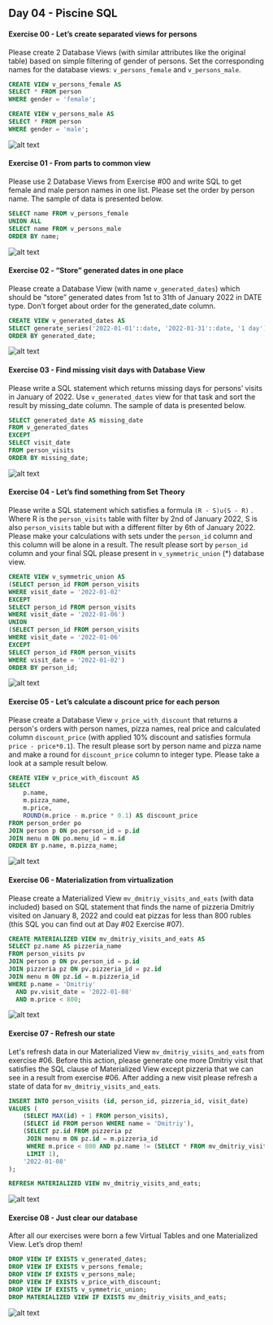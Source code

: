 ## Day 04 - Piscine SQL

#### Exercise 00 - Let’s create separated views for persons
Please create 2 Database Views (with similar attributes like the original table) based on simple filtering of gender of persons. Set the corresponding names for the database views: `v_persons_female` and `v_persons_male`.
``` sql
CREATE VIEW v_persons_female AS
SELECT * FROM person
WHERE gender = 'female';

CREATE VIEW v_persons_male AS
SELECT * FROM person
WHERE gender = 'male';
```
![alt text](image.png)

#### Exercise 01 - From parts to common view
Please use 2 Database Views from Exercise #00 and write SQL to get female and male person names in one list. Please set the order by person name. The sample of data is presented below.
```sql
SELECT name FROM v_persons_female
UNION ALL
SELECT name FROM v_persons_male
ORDER BY name;
```
![alt text](image-1.png)

#### Exercise 02 - “Store” generated dates in one place
Please create a Database View (with name `v_generated_dates`) which should be “store” generated dates from 1st to 31th of January 2022 in DATE type. Don’t forget about order for the generated_date column.  
```sql 
CREATE VIEW v_generated_dates AS
SELECT generate_series('2022-01-01'::date, '2022-01-31'::date, '1 day')::date AS generated_date
ORDER BY generated_date;
```
![alt text](image-2.png)

#### Exercise 03 - Find missing visit days with Database View
Please write a SQL statement which returns missing days for persons’ visits in January of 2022. Use `v_generated_dates` view for that task and sort the result by missing_date column. The sample of data is presented below.
```sql
SELECT generated_date AS missing_date
FROM v_generated_dates
EXCEPT
SELECT visit_date
FROM person_visits
ORDER BY missing_date;
```
![alt text](image-3.png)

#### Exercise 04 - Let’s find something from Set Theory
Please write a SQL statement which satisfies a formula `(R - S)∪(S - R)` .
Where R is the `person_visits` table with filter by 2nd of January 2022, S is also `person_visits` table but with a different filter by 6th of January 2022. Please make your calculations with sets under the `person_id` column and this column will be alone in a result. The result please sort by `person_id` column and your final SQL please present in `v_symmetric_union` (*) database view.
```sql
CREATE VIEW v_symmetric_union AS
(SELECT person_id FROM person_visits
WHERE visit_date = '2022-01-02'
EXCEPT
SELECT person_id FROM person_visits
WHERE visit_date = '2022-01-06')
UNION
(SELECT person_id FROM person_visits
WHERE visit_date = '2022-01-06'
EXCEPT
SELECT person_id FROM person_visits
WHERE visit_date = '2022-01-02')
ORDER BY person_id;
```
![alt text](image-4.png)

#### Exercise 05 - Let’s calculate a discount price for each person
Please create a Database View `v_price_with_discount` that returns a person's orders with person names, pizza names, real price and calculated column `discount_price` (with applied 10% discount and satisfies formula `price - price*0.1`). The result please sort by person name and pizza name and make a round for `discount_price` column to integer type. Please take a look at a sample result below.
```sql
CREATE VIEW v_price_with_discount AS
SELECT 
    p.name,
    m.pizza_name,
    m.price,
    ROUND(m.price - m.price * 0.1) AS discount_price
FROM person_order po
JOIN person p ON po.person_id = p.id
JOIN menu m ON po.menu_id = m.id
ORDER BY p.name, m.pizza_name;
```
![alt text](image-5.png)

#### Exercise 06 - Materialization from virtualization
Please create a Materialized View `mv_dmitriy_visits_and_eats` (with data included) based on SQL statement that finds the name of pizzeria Dmitriy visited on January 8, 2022 and could eat pizzas for less than 800 rubles (this SQL you can find out at Day #02 Exercise #07). 
```sql
CREATE MATERIALIZED VIEW mv_dmitriy_visits_and_eats AS
SELECT pz.name AS pizzeria_name
FROM person_visits pv
JOIN person p ON pv.person_id = p.id
JOIN pizzeria pz ON pv.pizzeria_id = pz.id
JOIN menu m ON pz.id = m.pizzeria_id
WHERE p.name = 'Dmitriy' 
  AND pv.visit_date = '2022-01-08'
  AND m.price < 800;
```
![alt text](image-6.png)

#### Exercise 07 - Refresh our state
Let's refresh data in our Materialized View `mv_dmitriy_visits_and_eats` from exercise #06. Before this action, please generate one more Dmitriy visit that satisfies the SQL clause of Materialized View except pizzeria that we can see in a result from exercise #06.
After adding a new visit please refresh a state of data for `mv_dmitriy_visits_and_eats`.
```sql
INSERT INTO person_visits (id, person_id, pizzeria_id, visit_date)
VALUES (
    (SELECT MAX(id) + 1 FROM person_visits),
    (SELECT id FROM person WHERE name = 'Dmitriy'),
    (SELECT pz.id FROM pizzeria pz
     JOIN menu m ON pz.id = m.pizzeria_id
     WHERE m.price < 800 AND pz.name != (SELECT * FROM mv_dmitriy_visits_and_eats)
     LIMIT 1),
    '2022-01-08'
);

REFRESH MATERIALIZED VIEW mv_dmitriy_visits_and_eats;
```
![alt text](image-7.png)

#### Exercise 08 - Just clear our database
After all our exercises were born a few Virtual Tables and one Materialized View. Let’s drop them!
```sql
DROP VIEW IF EXISTS v_generated_dates;
DROP VIEW IF EXISTS v_persons_female;
DROP VIEW IF EXISTS v_persons_male;
DROP VIEW IF EXISTS v_price_with_discount;
DROP VIEW IF EXISTS v_symmetric_union;
DROP MATERIALIZED VIEW IF EXISTS mv_dmitriy_visits_and_eats;
```
![alt text](image-8.png)
